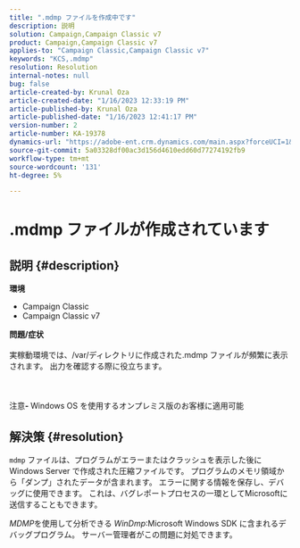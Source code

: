 ```yaml
---
title: ".mdmp ファイルを作成中です"
description: 説明
solution: Campaign,Campaign Classic v7
product: Campaign,Campaign Classic v7
applies-to: "Campaign Classic,Campaign Classic v7"
keywords: "KCS,.mdmp"
resolution: Resolution
internal-notes: null
bug: false
article-created-by: Krunal Oza
article-created-date: "1/16/2023 12:33:19 PM"
article-published-by: Krunal Oza
article-published-date: "1/16/2023 12:41:17 PM"
version-number: 2
article-number: KA-19378
dynamics-url: "https://adobe-ent.crm.dynamics.com/main.aspx?forceUCI=1&pagetype=entityrecord&etn=knowledgearticle&id=9d2a40f3-9995-ed11-aad1-6045bd006793"
source-git-commit: 5a03328df00ac3d156d4610edd60d77274192fb9
workflow-type: tm+mt
source-wordcount: '131'
ht-degree: 5%

---
```


# .mdmp ファイルが作成されています

## 説明 {#description}

<b>環境</b>
- Campaign Classic
- Campaign Classic v7



<b>問題/症状</b><br><br>実稼動環境では、/var/ディレクトリに作成された.mdmp ファイルが頻繁に表示されます。 出力を確認する際に役立ちます。<br><br> <br><br>注意<b>- </b>Windows OS を使用するオンプレミス版のお客様に適用可能 <br>

## 解決策 {#resolution}


`mdmp` ファイルは、プログラムがエラーまたはクラッシュを表示した後に Windows Server で作成された圧縮ファイルです。 プログラムのメモリ領域から「ダンプ」されたデータが含まれます。
エラーに関する情報を保存し、デバッグに使用できます。 これは、バグレポートプロセスの一環としてMicrosoftに送信することもできます。



*MDMP*&#x200B;を使用して分析できる *WinDmp*:Microsoft Windows SDK に含まれるデバッグプログラム。 サーバー管理者がこの問題に対処できます。
